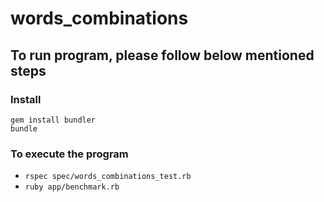 # words_combinations

## To run program, please follow below mentioned steps

### Install

```
gem install bundler
bundle
```
### To execute the program

- `rspec spec/words_combinations_test.rb`
- `ruby app/benchmark.rb`